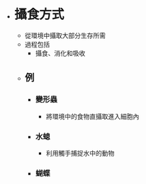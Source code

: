 - # 攝食方式
	- 從環境中攝取大部分生存所需
	- 過程包括
		- 攝食、消化和吸收
	- ## 例
		- ### 變形蟲
			- 將環境中的食物直攝取進入細胞內
		- ### 水螅
			- 利用觸手捕捉水中的動物
		- ### 蝴蝶